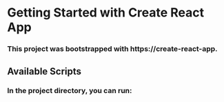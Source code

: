 #  Getting Started with Create React App

###   This project was bootstrapped with https://create-react-app.

##   Available Scripts

###  In the project directory, you can run:
